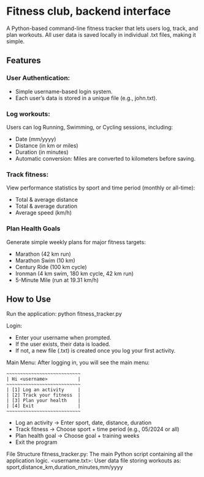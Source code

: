 # Fitness club, backend interface
A Python-based command-line fitness tracker that lets users log, track, and plan workouts.
All user data is saved locally in individual .txt files, making it simple.

## Features
### User Authentication: 
- Simple username-based login system.
- Each user’s data is stored in a unique file (e.g., john.txt). 

### Log workouts:
Users can log Running, Swimming, or Cycling sessions, including:
- Date (mm/yyyy)
- Distance (in km or miles)
- Duration (in minutes)
- Automatic conversion: Miles are converted to kilometers before saving.

### Track fitness:
View performance statistics by sport and time period (monthly or all-time):
- Total & average distance
- Total & average duration
- Average speed (km/h)

### Plan Health Goals
Generate simple weekly plans for major fitness targets:
- Marathon (42 km run)
- Marathon Swim (10 km)
- Century Ride (100 km cycle)
- Ironman (4 km swim, 180 km cycle, 42 km run)
- 5-Minute Mile (run at 19.31 km/h)

## How to Use
Run the application:
python fitness_tracker.py

Login:
- Enter your username when prompted.
- If the user exists, their data is loaded.
- If not, a new file (<username>.txt) is created once you log your first activity.

Main Menu:
After logging in, you will see the main menu:
```
~~~~~~~~~~~~~~~~~~~~~~~~~~~
| Hi <username>           |
~~~~~~~~~~~~~~~~~~~~~~~~~~~
| [1] Log an activity     |
| [2] Track your fitness  |
| [3] Plan your health    |
| [4] Exit                |
~~~~~~~~~~~~~~~~~~~~~~~~~~~
```

- Log an activity → Enter sport, date, distance, duration
- Track fitness → Choose sport + time period (e.g., 05/2024 or all)
- Plan health goal → Choose goal + training weeks
- Exit the program

File Structure
fitness_tracker.py: The main Python script containing all the application logic.
<username.txt>: User data file storing workouts as: sport,distance_km,duration_minutes,mm/yyyy